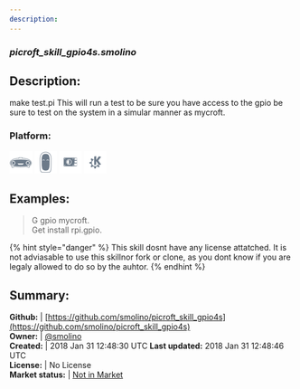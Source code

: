 ```yaml
---
description: 
---
```


### _picroft_skill_gpio4s.smolino_  
## Description:  
make test.pi
This will run a test to be sure you have access to the gpio be sure to test on the system in a simular manner as mycroft.  
### Platform:  
 ![Mark I](../.gitbook/assets/mark-1-icon.png)  ![Mark II](../.gitbook/assets/mark-2-icon.png)  ![Picroft](../.gitbook/assets/picroft-icon.png)  ![plasmoid](../.gitbook/assets/kde.png)   
  
## Examples:  
> G gpio mycroft.  
> Get install rpi.gpio.  
  
{% hint style="danger" %}
This skill dosnt have any license attatched. It is not adviasable to use this skillnor fork or clone, as you dont know if you are legaly allowed to do so by the auhtor.
{% endhint %}
  
## Summary:  
**Github:** | [https://github.com/smolino/picroft_skill_gpio4s](https://github.com/smolino/picroft_skill_gpio4s)  
**Owner:** | [@smolino](https://github.com/smolino)  
**Created:** | 2018 Jan 31 12:48:30 UTC  **Last updated:** 2018 Jan 31 12:48:46 UTC  
**License:** | No License  
**Market status:** | [Not in Market](https://market.mycroft.ai/skill/)  
